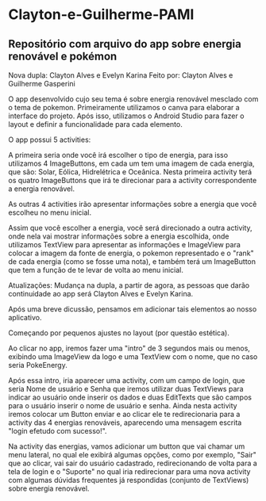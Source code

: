 # Clayton-e-Guilherme-PAMI
## Repositório com arquivo do app sobre energia renovável e pokémon

Nova dupla: Clayton Alves e Evelyn Karina
Feito por: Clayton Alves e Guilherme Gasperini

O app desenvolvido cujo seu tema é sobre energia renovável mesclado com o tema de pokemon.
Primeiramente utilizamos o canva para elaborar a interface do projeto.
Após isso, utilizamos o Android Studio para fazer o layout e definir a funcionalidade para cada elemento.

O app possui 5 activities:

A primeira seria onde você irá escolher o tipo de energia, para isso utilizamos 4 ImageButtons, em cada um tem uma imagem de cada energia, que são: Solar, Eólica, Hidrelétrica e Oceânica. Nesta primeira activity terá os quatro ImageButtons que irá te direcionar para a activity correspondente a energia renovável.

As outras 4 activities irão apresentar informações sobre a energia que você escolheu no menu inicial.

Assim que você escolher a energia, você será direcionado a outra activity, onde nela vai mostrar informações sobre a energia escolhida, onde utilizamos TextView para apresentar as informações e ImageView para colocar a imagem da fonte de energia, o pokemon representado e o "rank" de cada energia (como se fosse uma nota), e também terá um ImageButton que tem a função de te levar de volta ao menu inicial.

Atualizações:
Mudança na dupla, a partir de agora, as pessoas que darão continuidade ao app será Clayton Alves e Evelyn Karina.

Após uma breve dicussão, pensamos em adicionar tais elementos ao nosso aplicativo.

Começando por pequenos ajustes no layout (por questão estética).

Ao clicar no app, iremos fazer uma "intro" de 3 segundos mais ou menos, exibindo uma ImageView da logo e uma TextView com o nome, que no caso seria PokeEnergy.

Após essa intro, iria aparecer uma activity, com um campo de login, que seria Nome de usuário e Senha que iremos utilizar duas TextViews para indicar ao usuário onde inserir os dados e duas EditTexts que são campos para o usuário inserir o nome de usuário e senha. Ainda nesta activity iremos colocar um Button enviar e ao clicar ele te  redirecionaria para a activity das 4 energias renováveis, aparecendo uma mensagem escrita "login efetudo com sucesso!".

Na activity das energias, vamos adicionar um button que vai chamar um menu lateral, no qual ele exibirá algumas opções, como por exemplo, "Sair" que ao clicar,  vai sair do usuário cadastrado, redirecionando de volta para a tela de login e o "Suporte" no qual iria redirecionar para uma nova activity com algumas dúvidas frequentes já respondidas (conjunto de TextViews) sobre energia renovável.
